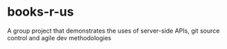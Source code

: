 # books-r-us

A group project that demonstrates the uses of server-side APIs, git source control and agile dev methodologies

